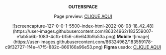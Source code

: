 <div align="center"><b>OUTERSPACE</b>

<p>Page preview: <a href="https://outerspacee.netlify.app/">CLIQUE AQUI</a></p>
![screencapture-127-0-0-1-5500-index-html-2022-08-08-18_42_48](https://user-images.githubusercontent.com/86324962/183559007-e1ab5b6b-f083-4cfb-b156-c6e643b9a53a.png)
<b>Mobile</b> 
![image](https://user-images.githubusercontent.com/86324962/183559178-c9f32727-1f4e-47f5-882c-866166a96e53.png)
<b>Figma</b> usado: <a href="https://www.figma.com/community/file/1099339336599890125">CLIQUE AQUI</a>
</div>
